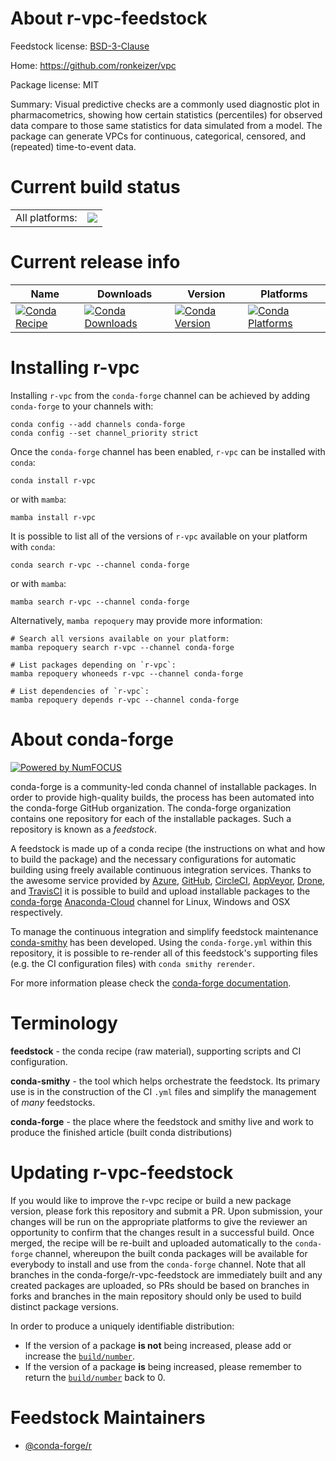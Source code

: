 About r-vpc-feedstock
=====================

Feedstock license: [BSD-3-Clause](https://github.com/conda-forge/r-vpc-feedstock/blob/main/LICENSE.txt)

Home: https://github.com/ronkeizer/vpc

Package license: MIT

Summary: Visual predictive checks are a commonly used diagnostic plot in pharmacometrics, showing how certain statistics (percentiles) for observed data compare to those same statistics for data simulated from a model. The package can generate VPCs for continuous, categorical, censored, and (repeated) time-to-event data.

Current build status
====================


<table><tr><td>All platforms:</td>
    <td>
      <a href="https://dev.azure.com/conda-forge/feedstock-builds/_build/latest?definitionId=8563&branchName=main">
        <img src="https://dev.azure.com/conda-forge/feedstock-builds/_apis/build/status/r-vpc-feedstock?branchName=main">
      </a>
    </td>
  </tr>
</table>

Current release info
====================

| Name | Downloads | Version | Platforms |
| --- | --- | --- | --- |
| [![Conda Recipe](https://img.shields.io/badge/recipe-r--vpc-green.svg)](https://anaconda.org/conda-forge/r-vpc) | [![Conda Downloads](https://img.shields.io/conda/dn/conda-forge/r-vpc.svg)](https://anaconda.org/conda-forge/r-vpc) | [![Conda Version](https://img.shields.io/conda/vn/conda-forge/r-vpc.svg)](https://anaconda.org/conda-forge/r-vpc) | [![Conda Platforms](https://img.shields.io/conda/pn/conda-forge/r-vpc.svg)](https://anaconda.org/conda-forge/r-vpc) |

Installing r-vpc
================

Installing `r-vpc` from the `conda-forge` channel can be achieved by adding `conda-forge` to your channels with:

```
conda config --add channels conda-forge
conda config --set channel_priority strict
```

Once the `conda-forge` channel has been enabled, `r-vpc` can be installed with `conda`:

```
conda install r-vpc
```

or with `mamba`:

```
mamba install r-vpc
```

It is possible to list all of the versions of `r-vpc` available on your platform with `conda`:

```
conda search r-vpc --channel conda-forge
```

or with `mamba`:

```
mamba search r-vpc --channel conda-forge
```

Alternatively, `mamba repoquery` may provide more information:

```
# Search all versions available on your platform:
mamba repoquery search r-vpc --channel conda-forge

# List packages depending on `r-vpc`:
mamba repoquery whoneeds r-vpc --channel conda-forge

# List dependencies of `r-vpc`:
mamba repoquery depends r-vpc --channel conda-forge
```


About conda-forge
=================

[![Powered by
NumFOCUS](https://img.shields.io/badge/powered%20by-NumFOCUS-orange.svg?style=flat&colorA=E1523D&colorB=007D8A)](https://numfocus.org)

conda-forge is a community-led conda channel of installable packages.
In order to provide high-quality builds, the process has been automated into the
conda-forge GitHub organization. The conda-forge organization contains one repository
for each of the installable packages. Such a repository is known as a *feedstock*.

A feedstock is made up of a conda recipe (the instructions on what and how to build
the package) and the necessary configurations for automatic building using freely
available continuous integration services. Thanks to the awesome service provided by
[Azure](https://azure.microsoft.com/en-us/services/devops/), [GitHub](https://github.com/),
[CircleCI](https://circleci.com/), [AppVeyor](https://www.appveyor.com/),
[Drone](https://cloud.drone.io/welcome), and [TravisCI](https://travis-ci.com/)
it is possible to build and upload installable packages to the
[conda-forge](https://anaconda.org/conda-forge) [Anaconda-Cloud](https://anaconda.org/)
channel for Linux, Windows and OSX respectively.

To manage the continuous integration and simplify feedstock maintenance
[conda-smithy](https://github.com/conda-forge/conda-smithy) has been developed.
Using the ``conda-forge.yml`` within this repository, it is possible to re-render all of
this feedstock's supporting files (e.g. the CI configuration files) with ``conda smithy rerender``.

For more information please check the [conda-forge documentation](https://conda-forge.org/docs/).

Terminology
===========

**feedstock** - the conda recipe (raw material), supporting scripts and CI configuration.

**conda-smithy** - the tool which helps orchestrate the feedstock.
                   Its primary use is in the construction of the CI ``.yml`` files
                   and simplify the management of *many* feedstocks.

**conda-forge** - the place where the feedstock and smithy live and work to
                  produce the finished article (built conda distributions)


Updating r-vpc-feedstock
========================

If you would like to improve the r-vpc recipe or build a new
package version, please fork this repository and submit a PR. Upon submission,
your changes will be run on the appropriate platforms to give the reviewer an
opportunity to confirm that the changes result in a successful build. Once
merged, the recipe will be re-built and uploaded automatically to the
`conda-forge` channel, whereupon the built conda packages will be available for
everybody to install and use from the `conda-forge` channel.
Note that all branches in the conda-forge/r-vpc-feedstock are
immediately built and any created packages are uploaded, so PRs should be based
on branches in forks and branches in the main repository should only be used to
build distinct package versions.

In order to produce a uniquely identifiable distribution:
 * If the version of a package **is not** being increased, please add or increase
   the [``build/number``](https://docs.conda.io/projects/conda-build/en/latest/resources/define-metadata.html#build-number-and-string).
 * If the version of a package **is** being increased, please remember to return
   the [``build/number``](https://docs.conda.io/projects/conda-build/en/latest/resources/define-metadata.html#build-number-and-string)
   back to 0.

Feedstock Maintainers
=====================

* [@conda-forge/r](https://github.com/conda-forge/r/)


